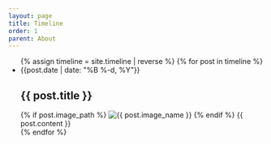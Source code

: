 ```yaml
---
layout: page
title: Timeline
order: 1
parent: About
---
```


<div class="timeline">
  <ul>
    {% assign timeline = site.timeline | reverse %}
    {% for post in timeline %}
    <li class="timeline-item-container">
      <section class="timeline-item">
        <time datetime="{{post.date | date: "%Y-%m-%d"}}">{{post.date | date: "%B %-d, %Y"}}</time>
        <h2>{{ post.title }}</h2>
        {% if post.image_path %}
          <img src="{{ post.image_path}}" alt="{{ post.image_name }}">
        {% endif %}
        {{ post.content }}
      </section>
    </li>
    {% endfor %}
  </ul>
</div>
